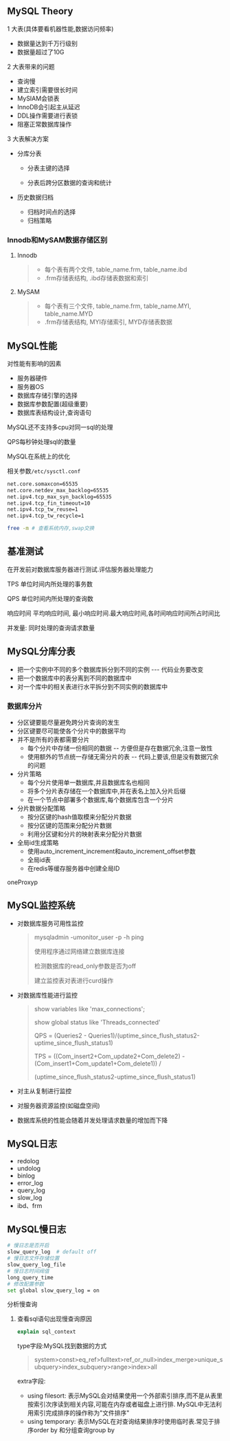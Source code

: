 ## MySQL Theory

1 大表(具体要看机器性能,数据访问频率)

- 数据量达到千万行级别
- 数据量超过了10G

2 大表带来的问题

- 查询慢
- 建立索引需要很长时间
- MySIAM会锁表
- InnoDB会引起主从延迟
- DDL操作需要进行表锁
- 阻塞正常数据库操作

3 大表解决方案

- 分库分表

  - 分表主键的选择

  - 分表后跨分区数据的查询和统计

- 历史数据归档
  - 归档时间点的选择
  - 归档策略

### Innodb和MySAM数据存储区别

1. Innodb

   > - 每个表有两个文件, table_name.frm, table_name.ibd
   > - .frm存储表结构, .ibd存储表数据和索引

2. MySAM

   > - 每个表有三个文件, table_name.frm, table_name.MYI, table_name.MYD
   > - .frm存储表结构,  MYI存储索引, MYD存储表数据

## MySQL性能

对性能有影响的因素

- 服务器硬件
- 服务器OS
- 数据库存储引擎的选择
- 数据库参数配置(超级重要)
- 数据库表结构设计,查询语句



MySQL还不支持多cpu对同一sql的处理

QPS每秒钟处理sql的数量



MySQL在系统上的优化

相关参数``/etc/sysctl.conf``

```bash
net.core.somaxcon=65535
net.core.netdev_max_backlog=65535
net.ipv4.tcp_max_syn_backlog=65535
net.ipv4.tcp_fin_timeout=10
net.ipv4.tcp_tw_reuse=1
net.ipv4.tcp_tw_recycle=1

free -m # 查看系统内存,swap交换
```



## 基准测试

在开发前对数据库服务器进行测试.评估服务器处理能力

TPS 单位时间内所处理的事务数

QPS 单位时间内所处理的查询数

响应时间 平均响应时间, 最小响应时间.最大响应时间,各时间响应时间所占时间比

并发量: 同时处理的查询请求数量 

## MySQL分库分表

- 把一个实例中不同的多个数据库拆分到不同的实例 --- 代码业务要改变
- 把一个数据库中的表分离到不同的数据库中
- 对一个库中的相关表进行水平拆分到不同实例的数据库中

### 数据库分片

- 分区键要能尽量避免跨分片查询的发生
- 分区键要尽可能使各个分片中的数据平均
- 并不是所有的表都需要分片
  - 每个分片中存储一份相同的数据 -- 方便但是存在数据冗余,注意一致性
  - 使用额外的节点统一存储无需分片的表 -- 代码上要该,但是没有数据冗余的问题
- 分片策略
  - 每个分片使用单一数据库,并且数据库名也相同
  - 将多个分片表存储在一个数据库中,并在表名上加入分片后缀
  - 在一个节点中部署多个数据库,每个数据库包含一个分片
- 分片数据分配策略
  - 按分区键的hash值取模来分配分片数据
  - 按分区键的范围来分配分片数据
  - 利用分区键和分片的映射表来分配分片数据
- 全局id生成策略
  - 使用auto_increment_increment和auto_increment_offset参数
  - 全局id表
  - 在redis等缓存服务器中创建全局ID

oneProxyp



## MySQL监控系统

- 对数据库服务可用性监控

  > mysqladmin -umonitor_user -p -h ping
  >
  > 使用程序通过网络建立数据库连接
  >
  > 检测数据库的read_only参数是否为off
  >
  > 建立监控表对表进行curd操作

- 对数据库性能进行监控

  > show variables like 'max_connections';
  >
  > show global status like 'Threads_connected'
  >
  > QPS =  (Queries2 - Queries1)/(uptime_since_flush_status2-uptime_since_flush_status1)
  >
  > TPS = ((Com_insert2+Com_update2+Com_delete2) - (Com_insert1+Com_update1+Com_delete1)) /
  >
  > (uptime_since_flush_status2-uptime_since_flush_status1)

- 对主从复制进行监控

- 对服务器资源监控(如磁盘空间)

- 数据库系统的性能会随着并发处理请求数量的增加而下降

## MySQL日志

- redolog
- undolog
- binlog
- error_log
- query_log
- slow_log
- ibd、frm

## MySQL慢日志

```bash
# 慢日志是否开启
slow_query_log  # default off
# 慢日志文件存储位置
slow_query_log_file
# 慢日志时间阀值
long_query_time
# 修改配置参数
set global slow_query_log = on
```

分析慢查询

1. 查看sql语句出现慢查询原因

   ```sql
   explain sql_context
   ```

   type字段:MySQL找到数据的方式

   >system>const>eq_ref>fulltext>ref_or_null>index_merge>unique_subquery>index_subquery>range>index>all

   extra字段:

   - using filesort: 表示MySQL会对结果使用一个外部索引排序,而不是从表里按索引次序读到相关内容,可能在内存或者磁盘上进行排. MySQL中无法利用索引完成排序的操作称为"文件排序"
   - using temporary: 表示MySQL在对查询结果排序时使用临时表.常见于排序order by 和分组查询group by
